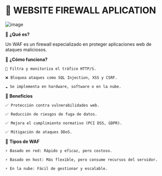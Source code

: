 # 📛  WEBSITE FIREWALL APLICATION

![image](https://github.com/user-attachments/assets/fcaddbf1-4226-4930-9198-d0ae3c5361ff)




🔹 **¿Qué es?**

Un WAF es un firewall especializado en proteger aplicaciones web de ataques maliciosos.

🔹 **¿Cómo funciona?**

    👀 Filtra y monitoriza el tráfico HTTP/S.

    ❌ Bloquea ataques como SQL Injection, XSS y CSRF.

    ☁️ Se implementa en hardware, software o en la nube.

🔹 **Beneficios**

    ✅ Protección contra vulnerabilidades web.
    
    ✅ Reducción de riesgos de fuga de datos.
    
    ✅ Mejora el cumplimiento normativo (PCI DSS, GDPR).
    
    ✅ Mitigación de ataques DDoS.

🔹 **Tipos de WAF**
    
    ⚡ Basado en red: Rápido y eficaz, pero costoso.
    
    ⚡ Basado en host: Más flexible, pero consume recursos del servidor.
    
    ⚡ En la nube: Fácil de gestionar y escalable.
